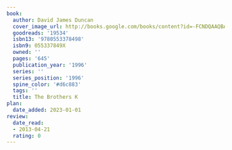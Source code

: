 ```yaml
---
book:
  author: David James Duncan
  cover_image_url: http://books.google.com/books/content?id=-FCNDQAAQBAJ&printsec=frontcover&img=1&zoom=1&edge=curl&source=gbs_api
  goodreads: '19534'
  isbn13: '9780553378498'
  isbn9: 055337849X
  owned: ''
  pages: '645'
  publication_year: '1996'
  series: ''
  series_position: '1996'
  spine_color: '#d6c883'
  tags: ''
  title: The Brothers K
plan:
  date_added: 2023-01-01
review:
  date_read:
  - 2013-04-21
  rating: 0
---
```

